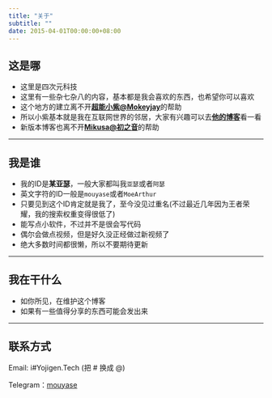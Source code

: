 ```yaml
---
title: "关于"
subtitle: ""
date: 2015-04-01T00:00:00+08:00
---
```


## 这是哪
 - 这里是四次元科技
 - 这里有一些杂七杂八的内容，基本都是我会喜欢的东西，也希望你可以喜欢
 - 这个地方的建立离不开[**超能小紫@Mokeyjay**](https://www.mokeyjay.com)的帮助
 - 所以小紫基本就是我在互联网世界的邻居，大家有兴趣可以去[**他的博客**](https://www.mokeyjay.com)看一看
 - 新版本博客也离不开[**Mikusa@初之音**](https://www.himiku.com/)的帮助

------------

## 我是谁
 - 我的ID是**某亚瑟**，一般大家都叫我`亚瑟`或者`阿瑟`
 - 英文字符的ID一般是`mouyase`或者`MoeArthur`
 - 只要见到这个ID肯定就是我了，至今没见过重名(不过最近几年因为王者荣耀，我的搜索权重变得很低了)
 - 能写点小软件，不过并不是很会写代码
 - 偶尔会做点视频，但是好久没正经做过新视频了
 - 绝大多数时间都很懒，所以不要期待更新

------------

## 我在干什么
 - 如你所见，在维护这个博客
 - 如果有一些值得分享的东西可能会发出来

------------

## 联系方式

Email: i#Yojigen.Tech (把 # 换成 @)

Telegram：[mouyase](https://t.me/mouyase)